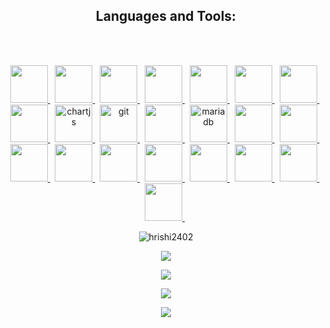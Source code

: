 <h2 align="center">Languages and Tools:</h3>

<br>
<p align="center">
  <br>
  <a href="https://www.python.org" target="_blank">
    <img src="https://s3.dualstack.us-east-2.amazonaws.com/pythondotorg-assets/media/files/python-logo-only.svg" width="60"/> 
  </a> &nbsp;
  <a href="https://micropython.org/" target="_blank">
    <img src="https://micropython.org/static/img/Mlogo_138wh.png" height="60"/> 
  </a> &nbsp;

  
  <a href="https://www.djangoproject.com/" target="_blank"> 
    <img src="https://static.djangoproject.com/img/logos/django-logo-negative.png" height="60"/>
  </a> &nbsp;
  <a href="https://flask.palletsprojects.com/" target="_blank"> 
    <img src="https://flask.palletsprojects.com/en/3.0.x/_images/flask-horizontal.png" height="60"/>
  </a> &nbsp;
  
  <a href="https://www.w3.org/html/" target="_blank">
    <img src="https://www.vectorlogo.zone/logos/w3_html5/w3_html5-icon.svg" width="60" height="60"/>
  </a> &nbsp;
  <a href="https://developer.mozilla.org/en-US/docs/Web/CSS" target="_blank">
    <img src="https://www.vectorlogo.zone/logos/w3_css/w3_css-official.svg" width="60" height="60"/> 
  </a> &nbsp;
  <a href="https://developer.mozilla.org/en-US/docs/Web/JavaScript" target="_blank"> 
    <img src="https://www.vectorlogo.zone/logos/javascript/javascript-icon.svg" width="60" height="60"/>
  </a> &nbsp;
  <a href="https://getbootstrap.com" target="_blank">
    <img src="https://www.vectorlogo.zone/logos/getbootstrap/getbootstrap-icon.svg" width="60" height="60"/> 
  </a> &nbsp;
  <a href="https://www.chartjs.org" target="_blank">
    <img src="https://www.chartjs.org/media/logo-title.svg" alt="chartjs" width="60" height="60"/>
  </a> &nbsp;
  <a href="https://git-scm.com/" target="_blank">
    <img src="https://www.vectorlogo.zone/logos/git-scm/git-scm-icon.svg" alt="git" width="60" height="60"/>
  </a> &nbsp;
  <a href="https://www.postgresql.org" target="_blank">
    <img src="https://www.vectorlogo.zone/logos/postgresql/postgresql-icon.svg" width="60" height="60"/>
  </a> &nbsp;
  <a href="https://mariadb.org/" target="_blank">
    <img src="https://www.vectorlogo.zone/logos/mariadb/mariadb-icon.svg" alt="mariadb" width="60" height="60"/>
  </a> &nbsp;
  <a href="https://www.mysql.com/" target="_blank">
    <img src="https://www.vectorlogo.zone/logos/mysql/mysql-icon.svg" width="60" height="60"/>
  </a> &nbsp;
  <a href="https://www.sqlite.org/" target="_blank">
    <img src="https://www.vectorlogo.zone/logos/sqlite/sqlite-icon.svg" width="60" height="60"/>
  </a> &nbsp;
  <a href="https://postman.com" target="_blank">
    <img src="https://www.vectorlogo.zone/logos/getpostman/getpostman-icon.svg" width="60" height="60"/>
  </a> &nbsp;
  <a href="https://www.linux.org/" target="_blank"> 
    <img src="https://www.vectorlogo.zone/logos/linux/linux-icon.svg" width="60" height="60"/>
  </a> &nbsp;
  <a href="https://www.ubuntu.com/" target="_blank"> 
    <img src="https://www.vectorlogo.zone/logos/ubuntu/ubuntu-icon.svg" width="60" height="60"/>
  </a> &nbsp;
  <a href="https://www.opensuse.org/" target="_blank"> 
    <img src="https://www.vectorlogo.zone/logos/suse/suse-icon.svg" width="60" height="60"/>
  </a> &nbsp;
  <a href="https://www.opensuse.org/#Tumbleweed" target="_blank"> 
    <img src="https://upload.wikimedia.org/wikipedia/commons/4/49/OpenSUSE_Tumbleweed_green_logo.svg" height="60"/>
  </a> &nbsp;
  
  
  <a href="https://www.cpanel.net/" target="_blank"> 
    <img src="https://d1uevawj71pji9.cloudfront.net/img/product/9be0b65d-a397-42be-822d-019e6298d0d9/c8230420-5f63-44e4-994b-92fba69d5f48.png" width="60" height="60"/>
  </a> &nbsp;
  <a href="https://code.visualstudio.com/" target="_blank"> 
    <img src="https://www.vectorlogo.zone/logos/visualstudio_code/visualstudio_code-icon.svg" width="60" height="60"/>
  </a> &nbsp;
  <a href="https://letsencrypt.org/" target="_blank"> 
    <img src="https://www.vectorlogo.zone/logos/letsencrypt/letsencrypt-icon.svg" width="60" height="60"/>
  </a> &nbsp;
</p>

<p align="center"> <img src="https://komarev.com/ghpvc/?username=hrishi2402&label=Profile%20views&color=0e75b6&style=flat" alt="hrishi2402" /> </p>

<p align="center"> <a href="https://github.com/ryo-ma/github-profile-trophy"><img src="https://github-profile-trophy.vercel.app/?username=hrishi2402&theme=algolia"></a> </p>

<p align="center"><img src="https://github-readme-streak-stats.herokuapp.com/?user=hrishi2402&theme=algolia"></p>
<p align="center"><img src="https://stats-hrishi.vercel.app/api?username=hrishi2402&show_icons=true&theme=algolia&rank_icon=github&include_all_commits=true&hide=issues"></p>
<p align="center"><img src="https://stats-hrishi.vercel.app/api/top-langs/?username=hrishi2402&hide_progress=true&theme=algolia&langs_count=10"></p>

